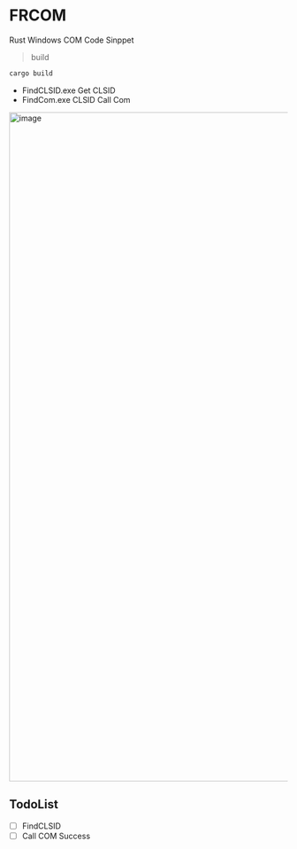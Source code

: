 # FRCOM
Rust Windows COM Code Sinppet

> build
```bash
cargo build
```

- FindCLSID.exe  Get CLSID
- FindCom.exe    CLSID Call Com 

<img width="1208" alt="image" src="https://github.com/noob-Engle/FRCOM/assets/82130997/afb90940-efd5-4477-b8c7-d2fb9413e573">


## TodoList
- [ ] FindCLSID
- [ ] Call COM Success 
